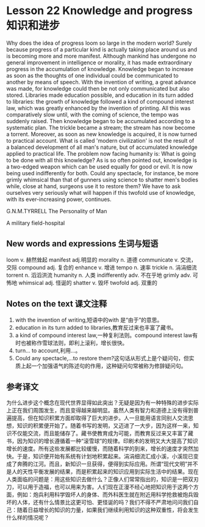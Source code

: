 # Lesson 22 Knowledge and progress 知识和进步
Why does the idea of progress loom so large in the modern world? Surely because progress of a particular kind is actually taking place around us and is becoming more and more manifest. Although mankind has undergone no general improvement in intelligence or morality, it has made extraordinary progress in the accumulation of knowledge. Knowledge began to increase as soon as the thoughts of one individual could be communicated to another by means of speech. With the invention of writing, a great advance was made, for knowledge could then be not only communicated but also stored. Libraries made education possible, and education in its turn added to libraries: the growth of knowledge followed a kind of compound interest law, which was greatly enhanced by the invention of printing. All this was comparatively slow until, with the coming of science, the tempo was suddenly raised. Then knowledge began to be accumulated according to a systematic plan. The trickle became a stream; the stream has now become a torrent. Moreover, as soon as new knowledge is acquired, it is now turned to practical account. What is called 'modern civilization' is not the result of a balanced development of all man's nature, but of accumulated knowledge applied to practical life. The problem now facing humanity is: What is going to be done with all this knowledge? As is so often pointed out, knowledge is a two-edged weapon which can be used equally for good or evil. It is now being used indifferently for both. Could any spectacle, for instance, be more grimly whimsical than that of gunners using science to shatter men's bodies while, close at hand, surgeons use it to restore them? We have to ask ourselves very seriously what will happen if this twofold use of knowledge, with its ever-increasing power, continues.

G.N.M.TYRRELL The Personality of Man
	
	
A military field-hospital

## New words and expressions 生词与短语

loom v. 赫然耸起
manifest adj.明显的
morality n. 道德
communicate v. 交流，交际
compound adj. 复合的
enhance v. 增进
tempo n. 速率
trickle n. 涓涓细流
torrent n. 滔滔洪流
humanity n. 人类
indifferently adv. 不在乎地
grimly adv. 可怖地
whimsical adj. 怪诞的
shatter v. 毁坏
twofold adj. 双重的

## Notes on the text 课文注释

1. with the invention of writing,短语中的with 是“由于”的意思。
2. education in its turn added to libraries,教育反过来也丰富了藏书。
3. a kind of compound interest law,一种复利法则。compound interest law有时也被称作雪球法则，即利上滚利，增长很快。
4. turn... to account,利用...。
5. Could any spectacle,...to restore them?这句话从形式上是个疑问句，但实质上起一个加强语气的陈述句的作用，这种疑问句常被称为修辞疑问句。

## 参考译文

为什么进步这个概念在现代世界显得如此突出？无疑是因为有一种特殊的进步实际上正在我们周围发生，而且变得越来越明显。虽然人类有智力和道德上没有得到普遍提高，但在知识积累方面却取得了巨大的进步。人一旦能用语言同别人交流思想，知识的积累便开始了。随着书写的发明，又迈进了一大步，因为这样一来，知识不仅能交流，而且能储存了。藏书使教育成为可能，而教育反过来又丰富了藏书，因为知识的增长遵循着一种“滚雪球”的规律。印刷术的发明又大大提高了知识增长的速度。所有这些发展都比较缓慢，而随着科学的到来，增长的速度才突然加快。于是，知识便开始有系统有计划地积累起来。涓涓细流汇成小溪，小溪现已变成了奔腾的江河。而且，新知识一旦获得，便得到实际应用。所谓“现代文明”并不是人的天性平衡发展的结果，而是积累起来的知识应用到实际生活中的结果。现在人类面临的问题是：用这些知识去做什么？正像人们常常指出的，知识是一把双刃刀，可以用于造福，也可以用来为害。人们现在正漫不经心地把知识用于这两个方面，例如：炮兵利用科学毁坏人的身体、而外科医生就在附近用科学抢救被炮兵毁坏的人体，还有什么情景比这更可怕、更怪诞的吗？我们不得不严肃地问问我们自己：随着日益增长的知识的力量，如果我们继续利用知识的这种双重性，将会发生什么样的情况呢？
